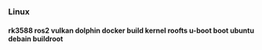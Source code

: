 ### Linux 
#### rk3588 ros2 vulkan dolphin docker build kernel roofts u-boot boot ubuntu debain buildroot
